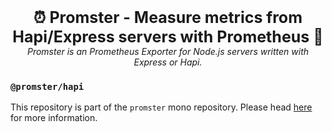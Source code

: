 <p align="center">
  <b style="font-size: 25px">⏰ Promster - Measure metrics from Hapi/Express servers with Prometheus 🚦</b><br />
  <i>Promster is an Prometheus Exporter for Node.js servers written with Express or Hapi.</i>
</p>

### `@promster/hapi`

This repository is part of the `promster` mono repository. Please head [here](https://github.com/tdeekens/promster) for more information.
